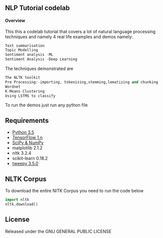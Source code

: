 ## NLP Tutorial codelab
#### Overview
This this a codelab tutorial that covers a lot of natural language processing techniques and namely 4 real life examples and demos
namely:
```python 
Text summarisation 
Topic Modelling
Sentiment analysis -ML
Sentiment Analysis -Deep Learning
```
The techniques demonstrated are 
```python
The NLTK toolkit
Pre Processing:-importing, tokenizing,stemming,lematizing and chunking
Wordnet
K-Means Clustering
Using LSTMS to classify

```

To run the demos just run any python file

## Requirements

* [Python 3.5](https://www.python.org/download/releases/2.7/)
* [TensorFlow 1.n](https://www.tensorflow.org/install/)
* [SciPy & NumPy](http://scipy.org/install.html)
* matplotlib 2.1.2
* nltk 3.2.4
* scikit-learn 0.18.2
* [tweepy 3.5.0](http://tweepy.org/install.html)

## NLTK Corpus
To download the entire NlTK Corpus you need to run the code below

```python
import nltk
nltk.download()

```
## License
Released under the GNU GENERAL PUBLIC LICENSE
